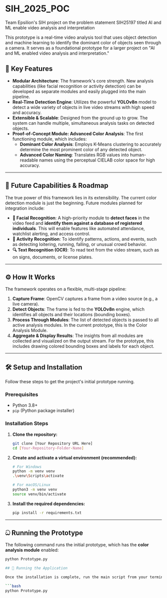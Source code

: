 # SIH_2025_POC
Team Epsilion's SIH project on the problem statement SIH25197 titled AI and ML enable video analysis and interpretation

This prototype is a real-time video analysis tool that uses object detection and machine learning to identify the dominant color of objects seen through a camera. It serves as a foundational prototype for a larger project on "AI and ML enabled video analysis and interpretation."

## 🌟 Key Features

-   **Modular Architecture**: The framework's core strength. New analysis capabilities (like facial recognition or activity detection) can be developed as separate modules and easily plugged into the main pipeline.
-   **Real-Time Detection Engine**: Utilizes the powerful **YOLOv8n** model to detect a wide variety of objects in live video streams with high speed and accuracy.
-   **Extensible & Scalable**: Designed from the ground up to grow. The system can handle multiple, simultaneous analysis tasks on detected objects.
-   **Proof-of-Concept Module: Advanced Color Analysis**: The first functioning module, which includes:
    -   **Dominant Color Analysis**: Employs K-Means clustering to accurately determine the most prominent color of any detected object.
    -   **Advanced Color Naming**: Translates RGB values into human-readable names using the perceptual CIELAB color space for high accuracy.

***

## 🚀 Future Capabilities & Roadmap

The true power of this framework lies in its extensibility. The current color detection module is just the beginning. Future modules planned for integration include:

-   **👤 Facial Recognition**: A high-priority module to **detect faces** in the video feed and **identify them against a database of registered individuals**. This will enable features like automated attendance, watchlist alerting, and access control.
-   **🏃 Activity Recognition**: To identify patterns, actions, and events, such as detecting loitering, running, falling, or unusual crowd behavior.
-   **🔍 Text Recognition (OCR)**: To read text from the video stream, such as on signs, documents, or license plates.

***

## ⚙️ How It Works

The framework operates on a flexible, multi-stage pipeline:

1.  **Capture Frame**: OpenCV captures a frame from a video source (e.g., a live camera).
2.  **Detect Objects**: The frame is fed to the **YOLOv8n** engine, which identifies all objects and their locations (bounding boxes).
3.  **Process Through Modules**: The list of detected objects is passed to all active analysis modules. In the current prototype, this is the Color Analysis Module.
4.  **Aggregate & Display Results**: The insights from all modules are collected and visualized on the output stream. For the prototype, this includes drawing colored bounding boxes and labels for each object.

***

## 🛠️ Setup and Installation

Follow these steps to get the project's initial prototype running.

### Prerequisites

-   Python 3.8+
-   `pip` (Python package installer)

### Installation Steps

1.  **Clone the repository:**
    ```bash
    git clone [Your Repository URL Here]
    cd [Your-Repository-Folder-Name]
    ```

2.  **Create and activate a virtual environment (recommended):**
    ```bash
    # For Windows
    python -m venv venv
    .\venv\Scripts\activate

    # For macOS/Linux
    python3 -m venv venv
    source venv/bin/activate
    ```

3.  **Install the required dependencies:**
    ```bash
    pip install -r requirements.txt
    ```

***

## ධ Running the Prototype

The following command runs the initial prototype, which has the **color analysis module** enabled:

```bash
python Prototype.py

## 🚀 Running the Application

Once the installation is complete, run the main script from your terminal.

```bash
python Prototype.py
